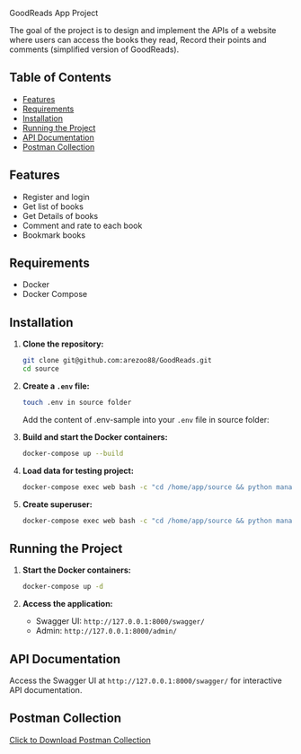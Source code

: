 GoodReads App Project

The goal of the project is to design and implement the APIs of a website where users can access the books they read, Record their points and comments (simplified version of GoodReads).

## Table of Contents

- [Features](#features)
- [Requirements](#requirements)
- [Installation](#installation)
- [Running the Project](#running-the-project)
- [API Documentation](#api-documentation)
- [Postman Collection](#postman-collection)


## Features

- Register and login
- Get list of books
- Get Details of books
- Comment and rate to each book
- Bookmark books

## Requirements

- Docker
- Docker Compose

## Installation

1. **Clone the repository:**

   ```sh
   git clone git@github.com:arezoo88/GoodReads.git
   cd source
   ```

2. **Create a `.env` file:**

   ```sh
   touch .env in source folder
   ```

   Add the content of .env-sample into your `.env` file in source folder:

3. **Build and start the Docker containers:**

   ```sh
   docker-compose up --build
   ```
4. **Load data for testing project:**

   ```sh
   docker-compose exec web bash -c "cd /home/app/source && python manage.py initdata && python manage.py loaddata apps/book/fixtures/books.json && python manage.py loaddata apps/book/fixtures/ratingcomments.json"
   ```
5. **Create superuser:**

   ```sh
   docker-compose exec web bash -c "cd /home/app/source && python manage.py createsuperuser"
   ```

## Running the Project

1. **Start the Docker containers:**

   ```sh
   docker-compose up -d
   ```

2. **Access the application:**

   - Swagger UI: `http://127.0.0.1:8000/swagger/`
   - Admin: `http://127.0.0.1:8000/admin/`

## API Documentation

Access the Swagger UI at `http://127.0.0.1:8000/swagger/` for interactive API documentation.

## Postman Collection

<a href="https://github.com/arezoo88/GoodReads/blob/master/source/assets/Goodreads App.postman_collection.json" download>Click to Download Postman Collection</a>